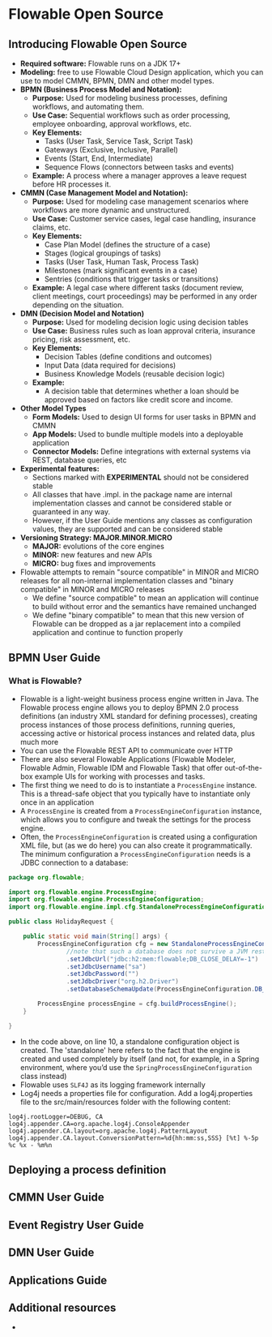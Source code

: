 # Flowable Open Source

## Introducing Flowable Open Source

- **Required software:** Flowable runs on a JDK 17+
- **Modeling:** free to use Flowable Cloud Design application, which you can use to model CMMN, BPMN, DMN and other model types.
- **BPMN (Business Process Model and Notation):**
    - **Purpose:** Used for modeling business processes, defining workflows, and automating them.
    - **Use Case:** Sequential workflows such as order processing, employee onboarding, approval workflows, etc.
    - **Key Elements:**
        - Tasks (User Task, Service Task, Script Task)
        - Gateways (Exclusive, Inclusive, Parallel)
        - Events (Start, End, Intermediate)
        - Sequence Flows (connectors between tasks and events)
    - **Example:** A process where a manager approves a leave request before HR processes it.
- **CMMN (Case Management Model and Notation):**
    - **Purpose:** Used for modeling case management scenarios where workflows are more dynamic and unstructured.
    - **Use Case:** Customer service cases, legal case handling, insurance claims, etc.
    - **Key Elements:**
        - Case Plan Model (defines the structure of a case)
        - Stages (logical groupings of tasks)
        - Tasks (User Task, Human Task, Process Task)
        - Milestones (mark significant events in a case)
        - Sentries (conditions that trigger tasks or transitions)
    - **Example:** A legal case where different tasks (document review, client meetings, court proceedings) may be performed in any order depending on the situation.
- **DMN (Decision Model and Notation)**
    - **Purpose:** Used for modeling decision logic using decision tables
    - **Use Case:** Business rules such as loan approval criteria, insurance pricing, risk assessment, etc.
    - **Key Elements:**
        - Decision Tables (define conditions and outcomes)
        - Input Data (data required for decisions)
        - Business Knowledge Models (reusable decision logic)
    - **Example:**
        - A decision table that determines whether a loan should be approved based on factors like credit score and income.
- **Other Model Types**
    - **Form Models:** Used to design UI forms for user tasks in BPMN and CMMN
    - **App Models:** Used to bundle multiple models into a deployable application
    - **Connector Models:** Define integrations with external systems via REST, database queries, etc
- **Experimental features:**
    - Sections marked with **EXPERIMENTAL** should not be considered stable
    - All classes that have .impl. in the package name are internal implementation classes and cannot be considered stable or guaranteed in any way.
    - However, if the User Guide mentions any classes as configuration values, they are supported and can be considered stable
- **Versioning Strategy: MAJOR.MINOR.MICRO**
    - **MAJOR:** evolutions of the core engines
    - **MINOR:** new features and new APIs
    - **MICRO:** bug fixes and improvements
- Flowable attempts to remain "source compatible" in MINOR and MICRO releases for all non-internal implementation classes and "binary compatible" in MINOR and MICRO releases
    - We define "source compatible" to mean an application will continue to build without error and the semantics have remained unchanged
    - We define "binary compatible" to mean that this new version of Flowable can be dropped as a jar replacement into a compiled application and continue to function properly

## BPMN User Guide

### What is Flowable?

- Flowable is a light-weight business process engine written in Java. The Flowable process engine allows you to deploy BPMN 2.0 process definitions (an industry XML standard for defining processes), creating process instances of those process definitions, running queries, accessing active or historical process instances and related data, plus much more
- You can use the Flowable REST API to communicate over HTTP
- There are also several Flowable Applications (Flowable Modeler, Flowable Admin, Flowable IDM and Flowable Task) that offer out-of-the-box example UIs for working with processes and tasks.
- The first thing we need to do is to instantiate a `ProcessEngine` instance. This is a thread-safe object that you typically have to instantiate only once in an application
- A `ProcessEngine` is created from a `ProcessEngineConfiguration` instance, which allows you to configure and tweak the settings for the process engine.
- Often, the `ProcessEngineConfiguration` is created using a configuration XML file, but (as we do here) you can also create it programmatically. The minimum configuration a `ProcessEngineConfiguration` needs is a JDBC connection to a database:

```java
package org.flowable;

import org.flowable.engine.ProcessEngine;
import org.flowable.engine.ProcessEngineConfiguration;
import org.flowable.engine.impl.cfg.StandaloneProcessEngineConfiguration;

public class HolidayRequest {

    public static void main(String[] args) {
        ProcessEngineConfiguration cfg = new StandaloneProcessEngineConfiguration()
                //note that such a database does not survive a JVM restart
                .setJdbcUrl("jdbc:h2:mem:flowable;DB_CLOSE_DELAY=-1")
                .setJdbcUsername("sa")
                .setJdbcPassword("")
                .setJdbcDriver("org.h2.Driver")
                .setDatabaseSchemaUpdate(ProcessEngineConfiguration.DB_SCHEMA_UPDATE_TRUE);

        ProcessEngine processEngine = cfg.buildProcessEngine();
    }

}
```

- In the code above, on line 10, a standalone configuration object is created. The 'standalone' here refers to the fact that the engine is created and used completely by itself (and not, for example, in a Spring environment, where you’d use the `SpringProcessEngineConfiguration` class instead)
- Flowable uses `SLF4J` as its logging framework internally
- Log4j needs a properties file for configuration. Add a log4j.properties file to the src/main/resources folder with the following content:

```properties
log4j.rootLogger=DEBUG, CA
log4j.appender.CA=org.apache.log4j.ConsoleAppender
log4j.appender.CA.layout=org.apache.log4j.PatternLayout
log4j.appender.CA.layout.ConversionPattern=%d{hh:mm:ss,SSS} [%t] %-5p %c %x - %m%n
```

## Deploying a process definition


## CMMN User Guide

## Event Registry User Guide

## DMN User Guide

## Applications Guide

## Additional resources
- 